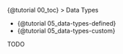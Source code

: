 {@tutorial 00_toc} > Data Types

* {@tutorial 05_data-types-defined}
* {@tutorial 05_data-types-custom}

TODO
